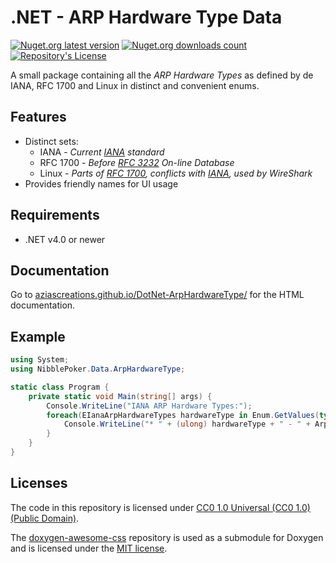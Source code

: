 ﻿# .NET - ARP Hardware Type Data
[![Nuget.org latest version](https://img.shields.io/nuget/v/NibblePoker.Data.ArpHardwareType?label=Latest%20version)](https://www.nuget.org/packages/NibblePoker.Data.ArpHardwareType)
[![Nuget.org downloads count](https://img.shields.io/nuget/dt/NibblePoker.Data.ArpHardwareType?label=Downloads)](https://www.nuget.org/packages/NibblePoker.Data.ArpHardwareType)
[![Repository's License](https://img.shields.io/github/license/aziascreations/DotNet-ArpHardwareType)](https://github.com/aziascreations/DotNet-ArpHardwareType/blob/master/LICENSE)

A small package containing all the *ARP Hardware Types* as defined by de IANA, RFC 1700 and Linux in
distinct and convenient enums.

## Features
* Distinct sets:
  * IANA - *Current [IANA](https://www.iana.org/assignments/arp-parameters/arp-parameters.xhtml) standard*
  * RFC 1700 - *Before [RFC 3232](https://datatracker.ietf.org/doc/html/rfc3232) On-line Database*
  * Linux - *Parts of [RFC 1700](https://datatracker.ietf.org/doc/html/rfc1700), conflicts with [IANA](https://www.iana.org/assignments/arp-parameters/arp-parameters.xhtml), used by WireShark*
* Provides friendly names for UI usage

## Requirements
* .NET v4.0 or newer

## Documentation
Go to [aziascreations.github.io/DotNet-ArpHardwareType/](https://aziascreations.github.io/DotNet-ArpHardwareType/) for the HTML documentation.

## Example
```csharp
using System;
using NibblePoker.Data.ArpHardwareType;

static class Program {
    private static void Main(string[] args) {
        Console.WriteLine("IANA ARP Hardware Types:");
        foreach(EIanaArpHardwareTypes hardwareType in Enum.GetValues(typeof(EIanaArpHardwareTypes))) {
            Console.WriteLine("* " + (ulong) hardwareType + " - " + ArpHardwareTypeName.GetFrom(hardwareType));
        }
    }
}
```

## Licenses
The code in this repository is licensed under
[CC0 1.0 Universal (CC0 1.0) (Public Domain)](https://github.com/aziascreations/DotNet-ArpHardwareType/blob/master/LICENSE).

The [doxygen-awesome-css](https://github.com/jothepro/doxygen-awesome-css) repository is used as a
submodule for Doxygen and is licensed under the [MIT license](https://github.com/jothepro/doxygen-awesome-css/blob/main/LICENSE).
